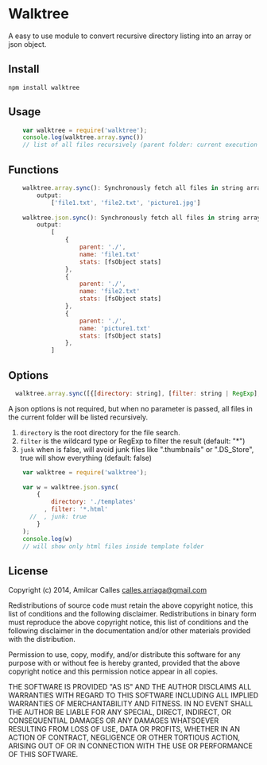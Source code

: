 # Walktree

A easy to use module to convert recursive directory listing into an array or json object.

## Install

    npm install walktree

## Usage

```js
    var walktree = require('walktree');
    console.log(walktree.array.sync())
    // list of all files recursively (parent folder: current execution file)
```

## Functions

```js
    walktree.array.sync(): Synchronously fetch all files in string array format
        output: 
            ['file1.txt', 'file2.txt', 'picture1.jpg']
        
    walktree.json.sync(): Synchronously fetch all files in string array format
        output:
            [
                {
                    parent: './',
                    name: 'file1.txt'
                    stats: [fsObject stats]
                },
                {
                    parent: './',
                    name: 'file2.txt'
                    stats: [fsObject stats]
                },
                {
                    parent: './',
                    name: 'picture1.txt'
                    stats: [fsObject stats]
                },
            ]
```

## Options

```js
  walktree.array.sync([{[directory: string], [filter: string | RegExp], [junk: boolean]}])
```
A json options is not required, but when no parameter is passed, all files in the current
folder will be listed recursively.

1. `directory` is the root directory for the file search.
2. `filter` is the wildcard type or RegExp to filter the result (default: "*")
3. `junk` when is false, will avoid junk files like ".thumbnails" or ".DS_Store", true will show everything (default: false)

```js
    var walktree = require('walktree');
    
    var w = walktree.json.sync(
        {
            directory: './templates'
          , filter: '*.html'
      //  , junk: true
        }
    );
    console.log(w)
    // will show only html files inside template folder
```

## License

Copyright (c) 2014, Amilcar Calles <calles.arriaga@gmail.com>

Redistributions of source code must retain the above copyright notice, this
list of conditions and the following disclaimer. Redistributions in binary 
form must reproduce the above copyright notice, this list of conditions and
the following disclaimer in the documentation and/or other materials provided
with the distribution.

Permission to use, copy, modify, and/or distribute this software for any
purpose with or without fee is hereby granted, provided that the above
copyright notice and this permission notice appear in all copies.

THE SOFTWARE IS PROVIDED "AS IS" AND THE AUTHOR DISCLAIMS ALL WARRANTIES
WITH REGARD TO THIS SOFTWARE INCLUDING ALL IMPLIED WARRANTIES OF
MERCHANTABILITY AND FITNESS. IN NO EVENT SHALL THE AUTHOR BE LIABLE FOR
ANY SPECIAL, DIRECT, INDIRECT, OR CONSEQUENTIAL DAMAGES OR ANY DAMAGES
WHATSOEVER RESULTING FROM LOSS OF USE, DATA OR PROFITS, WHETHER IN AN
ACTION OF CONTRACT, NEGLIGENCE OR OTHER TORTIOUS ACTION, ARISING OUT OF
OR IN CONNECTION WITH THE USE OR PERFORMANCE OF THIS SOFTWARE.
